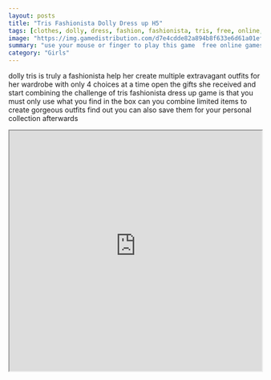 ```yaml
---
layout: posts
title: "Tris Fashionista Dolly Dress up H5"
tags: [clothes, dolly, dress, fashion, fashionista, tris, free, online, games, oyna, game, free, games, play, play, games]
image: "https://img.gamedistribution.com/d7e4cdde82a894b8f633e6d61a01ef15.jpg"
summary: "use your mouse or finger to play this game  free online games oyna game free games play play games"
category: "Girls"
---
```


dolly tris is truly a fashionista help her create multiple extravagant outfits for her wardrobe with only 4 choices at a time open the gifts she received and start combining the challenge of tris fashionista dress up game is that you must only use what you find in the box can you combine limited items to create gorgeous outfits find out you can also save them for your personal collection afterwards

<iframe width="100%" height="480px;" src="https://html5.gamedistribution.com/d7e4cdde82a894b8f633e6d61a01ef15/"></iframe>
